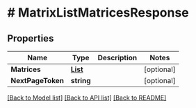 # # MatrixListMatricesResponse


## Properties 


Name | Type | Description | Notes
------------ | ------------- | ------------- | -------------
**Matrices**| [**List<ProductconfiguratormatrixEntity>**](ProductconfiguratormatrixEntity.md) |   | [optional]
**NextPageToken**| **string** |   | [optional]


[[Back to Model list]](../../README.md#models) [[Back to API list]](../../README.md#endpoints) [[Back to README]](../../README.md)

